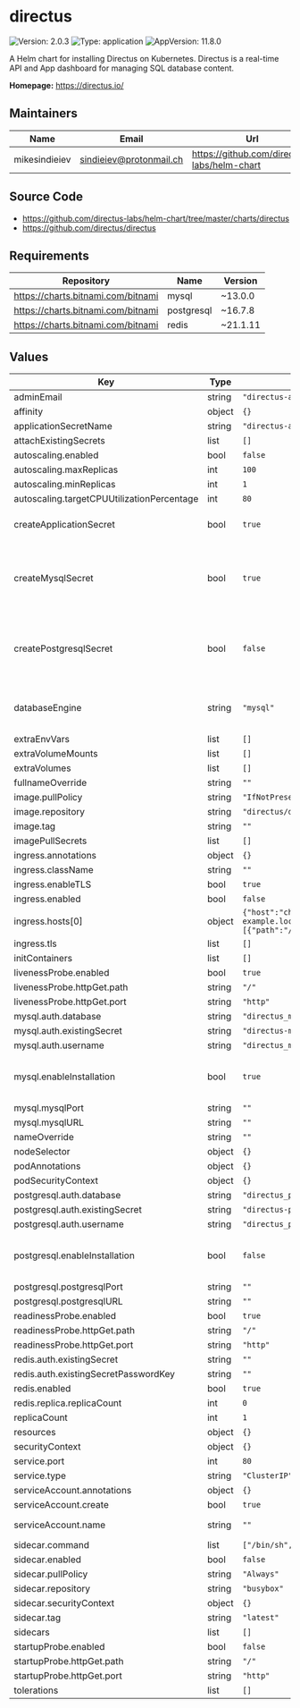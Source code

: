 # directus

![Version: 2.0.3](https://img.shields.io/badge/Version-2.0.3-informational?style=flat-square) ![Type: application](https://img.shields.io/badge/Type-application-informational?style=flat-square) ![AppVersion: 11.8.0](https://img.shields.io/badge/AppVersion-11.8.0-informational?style=flat-square)

A Helm chart for installing Directus on Kubernetes.
Directus is a real-time API and App dashboard for managing SQL database content.

**Homepage:** <https://directus.io/>

## Maintainers

| Name | Email | Url |
| ---- | ------ | --- |
| mikesindieiev | <sindieiev@protonmail.ch> | <https://github.com/directus-labs/helm-chart> |

## Source Code

* <https://github.com/directus-labs/helm-chart/tree/master/charts/directus>
* <https://github.com/directus/directus>

## Requirements

| Repository | Name | Version |
|------------|------|---------|
| https://charts.bitnami.com/bitnami | mysql | ~13.0.0 |
| https://charts.bitnami.com/bitnami | postgresql | ~16.7.8 |
| https://charts.bitnami.com/bitnami | redis | ~21.1.11 |

## Values

| Key | Type | Default | Description |
|-----|------|---------|-------------|
| adminEmail | string | `"directus-admin@example.com"` |  |
| affinity | object | `{}` |  |
| applicationSecretName | string | `"directus-application-secret"` |  |
| attachExistingSecrets | list | `[]` |  |
| autoscaling.enabled | bool | `false` |  |
| autoscaling.maxReplicas | int | `100` |  |
| autoscaling.minReplicas | int | `1` |  |
| autoscaling.targetCPUUtilizationPercentage | int | `80` |  |
| createApplicationSecret | bool | `true` | This setting enables the creation of `ADMIN_PASSWORD`, `KEY`, and `SECRET` variables in k8s secrets. If it is set to false, you MUST set these variables manually via existing secret resource and set its name below |
| createMysqlSecret | bool | `true` | Create MySQL secret in Directus chart If set to enable, mysql secret with values of `mysql-root-password`, `mysql-replication-password` and `mysql-password` variables will be created. Please consult the official bitnami mysql values file - https://github.com/bitnami/charts/blob/main/bitnami/mysql/values.yaml#L152 If set to false, you MUST create a secret resource in k8s for mysql installation and set the correct value to the `existingSecret` in the mysql settings section |
| createPostgresqlSecret | bool | `false` | Create PostgreSQL secret in Directus chart If set to enable, postgresql secret with values of `postgres-password`, `password`, and `replication-password` variables will be created Please consult the official bitnami postgres values file - https://github.com/bitnami/charts/blob/main/bitnami/postgresql/values.yaml#L164 If set to false, you MUST create a secret resource in k8s for postgresql installation and set the correct value to the `existingSecret` in the postgresql settings setion |
| databaseEngine | string | `"mysql"` | Database engine. Could be set to one value from the following list: `mysql`, `postgresql`. Please disable installations for other database engines in this chart. Please note if you use mariadb server, set `databaseEngine` to `mysql` value. Details are here - https://directus.io/docs/configuration/database |
| extraEnvVars | list | `[]` |  |
| extraVolumeMounts | list | `[]` |  |
| extraVolumes | list | `[]` |  |
| fullnameOverride | string | `""` | Completely overrides Chart name |
| image.pullPolicy | string | `"IfNotPresent"` | Pull policy for docker image |
| image.repository | string | `"directus/directus"` | Directus image docker repository |
| image.tag | string | `""` | Overrides the image tag whose default is the chart appVersion. |
| imagePullSecrets | list | `[]` | Image Pull Secrets in k8s for docker image |
| ingress.annotations | object | `{}` | Ingress annotations. Usually used in cloud environments |
| ingress.className | string | `""` |  |
| ingress.enableTLS | bool | `true` | Enable TLS in PUBLIC_URL |
| ingress.enabled | bool | `false` |  |
| ingress.hosts[0] | object | `{"host":"chart-example.local","paths":[{"path":"/","pathType":"Prefix"}]}` | Hostname to expose. You should create CNAME DNS record with this hostname to redirect to ALB DNS name |
| ingress.tls | list | `[]` |  |
| initContainers | list | `[]` | Init Containers for Directus pod |
| livenessProbe.enabled | bool | `true` |  |
| livenessProbe.httpGet.path | string | `"/"` |  |
| livenessProbe.httpGet.port | string | `"http"` |  |
| mysql.auth.database | string | `"directus_mysql"` |  |
| mysql.auth.existingSecret | string | `"directus-mysql-secret"` |  |
| mysql.auth.username | string | `"directus_mysql"` |  |
| mysql.enableInstallation | bool | `true` | The switch to switch off the installation of the mysql. The rest of the settings are being used during the installation and for DB connection. Link to the values.yaml file in bitnami repo - https://github.com/bitnami/charts/blob/main/bitnami/mysql/values.yaml |
| mysql.mysqlPort | string | `""` |  |
| mysql.mysqlURL | string | `""` |  |
| nameOverride | string | `""` | Helm name override in Chart.yaml. This name is being used for resource naming |
| nodeSelector | object | `{}` |  |
| podAnnotations | object | `{}` |  |
| podSecurityContext | object | `{}` |  |
| postgresql.auth.database | string | `"directus_postgres"` |  |
| postgresql.auth.existingSecret | string | `"directus-postgresql-secret"` |  |
| postgresql.auth.username | string | `"directus_postgres"` |  |
| postgresql.enableInstallation | bool | `false` | The switch to switch off the installation of the postgresql. The rest of the settings are being used during the installation and for DB connection. Link to the values.yaml file in bitnami repo - https://github.com/bitnami/charts/blob/main/bitnami/postgresql/values.yaml |
| postgresql.postgresqlPort | string | `""` |  |
| postgresql.postgresqlURL | string | `""` |  |
| readinessProbe.enabled | bool | `true` |  |
| readinessProbe.httpGet.path | string | `"/"` |  |
| readinessProbe.httpGet.port | string | `"http"` |  |
| redis.auth.existingSecret | string | `""` | Existing secret name with Redis password |
| redis.auth.existingSecretPasswordKey | string | `""` | The key in the secret with password |
| redis.enabled | bool | `true` | Switch to enable Redis |
| redis.replica.replicaCount | int | `0` | Amount of Redis replicas |
| replicaCount | int | `1` |  |
| resources | object | `{}` |  |
| securityContext | object | `{}` |  |
| service.port | int | `80` |  |
| service.type | string | `"ClusterIP"` |  |
| serviceAccount.annotations | object | `{}` | Annotations to add to the service account |
| serviceAccount.create | bool | `true` | Specifies whether a service account should be created |
| serviceAccount.name | string | `""` | The name of the service account to use. If not set and create is true, a name is generated using the fullname template |
| sidecar.command | list | `["/bin/sh","-c","sleep 3600;"]` | Command to run in sidecar docker image |
| sidecar.enabled | bool | `false` | Sidecars for Directus pod |
| sidecar.pullPolicy | string | `"Always"` |  |
| sidecar.repository | string | `"busybox"` |  |
| sidecar.securityContext | object | `{}` |  |
| sidecar.tag | string | `"latest"` |  |
| sidecars | list | `[]` | Sidecars for Directus pod |
| startupProbe.enabled | bool | `false` |  |
| startupProbe.httpGet.path | string | `"/"` |  |
| startupProbe.httpGet.port | string | `"http"` |  |
| tolerations | list | `[]` |  |

